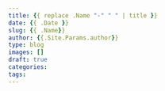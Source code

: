 ```yaml
---
title: {{ replace .Name "-" " " | title }}
date: {{ .Date }}
slug: {{ .Name}}
author: {{.Site.Params.author}}
type: blog
images: []
draft: true
categories:
tags:
---
```


